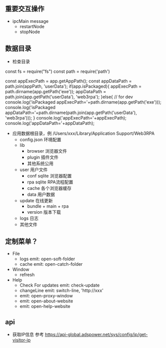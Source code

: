

## 重要交互操作

- ipcMain message
  - restartNode
  - stopNode
  
## 数据目录
  - 检查目录

const fs = require("fs")
const path = require('path')

const appExecPath = app.getAppPath();
const appDataPath = path.join(appPath, 'userData');
if(app.isPackaged){
  appExecPath = path.dirname(app.getPath('exe'));
  appDataPath = path.join(app.getPath('userData'), 'web3rpa');
}else{
  // for dev
  console.log('isPackaged appExecPath='+path.dirname(app.getPath('exe')));
  console.log('isPackaged appDataPath='+path.dirname(path.join(app.getPath('userData'), 'web3rpa')));
}
console.log('appExecPath='+appExecPath);
console.log('appDataPath='+appDataPath);

  - 应用数据根目录，例 /Users/xxx/Library/Application Support/Web3RPA
    - config.json 环境配置
    - lib
      - browser 浏览器文件
      - plugin 插件文件
      - 其他系统公用
    - user 用户文件
      - conf sqlite 浏览器配置
      - rpa sqlite  RPA流程配置
      - cache 各个浏览器缓存
      - data 用户数据
    - update 在线更新
      - bundle + main + rpa
      - version 版本下载
    - logs 日志
    - 其他文件


## 定制菜单？
- File
  - logs  emit: open-soft-folder
  - cache emit: open-catch-folder
- Window
  - refresh
- Help
  - Check For updates emit: check-update
  - changeLine emit: switch-line, 'http://xxx'
  - emit: open-proxy-window
  - emit: open-about-website
  - emit: open-help-website


## api


- 获取IP信息 
参考  https://api-global.adspower.net/sys/config/ip/get-visitor-ip